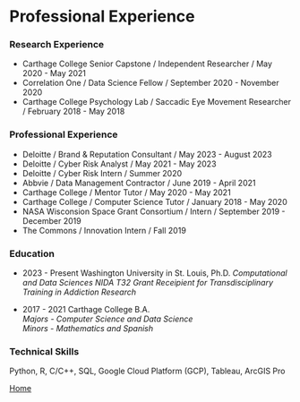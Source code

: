 # Professional Experience 

### Research Experience
* Carthage College Senior Capstone /  Independent Researcher / May 2020 - May 2021  
* Correlation One /  Data Science Fellow / September 2020 - November 2020
* Carthage College Psychology Lab /  Saccadic Eye Movement Researcher / February 2018 - May 2018  

### Professional Experience
* Deloitte /  Brand & Reputation Consultant / May 2023 - August 2023  
* Deloitte /  Cyber Risk Analyst / May 2021 - May 2023  
* Deloitte /  Cyber Risk Intern / Summer 2020  
* Abbvie /  Data Management Contractor / June 2019 - April 2021
* Carthage College /  Mentor Tutor / May 2020 - May 2021
* Carthage College /  Computer Science Tutor / January 2018 - May 2020
* NASA Wisconsion Space Grant Consortium / Intern / September 2019 - December 2019
* The Commons / Innovation Intern / Fall 2019  

### Education
* 2023 - Present Washington University in St. Louis, Ph.D.
*Computational and Data Sciences*
*NIDA T32 Grant Receipient for Transdisciplinary Training in Addiction Research*

* 2017 - 2021 Carthage College B.A.  
*Majors - Computer Science and Data Science*  
*Minors - Mathematics and Spanish*  

### Technical Skills
Python, R, C/C++, SQL, Google Cloud Platform (GCP), Tableau, ArcGIS Pro  
 
 
[Home](index.md)
